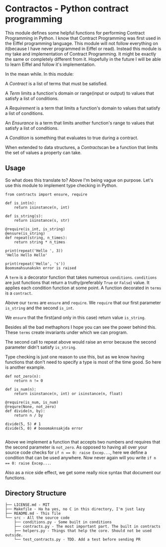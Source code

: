 # Contractos - Python contract programming

This module defines some helpful functions for performing
Contract Programming in Python. I know that Contract Programming
was first used in the Eiffel programming language. This module
will not follow everything on it(because I have never programmed
in Eiffel or read). Instead this module is my take and implementation 
of Contract Programming. It might be exactly the same or completely 
different from it. Hopefully in the future I will be able to 
learn Eiffel and follow it's implementation.

In the mean while. In this module:

A *Contract* is a list of terms that must be satisfied.

A *Term* limits a function's domain or range(input or output) to
values that satisfy a list of conditions.

A *Requirement* is a term that limits a function's domain to
values that satisfy a list of conditions.

An *Ensurance* is a term that limits another function's range to
values that satisfy a list of conditions.

A *Condition* is something that evaluates to true during a contract.

When extended to data structures, a *Contract*scan be a function that limits
the set of values a property can take.

## Usage

So what does this translate to? Above I'm being vague on purpose. Let's use
this module to implement type checking in Python.

```
from contracts import ensure, require

def is_int(n):
    return isinstance(n, int)

def is_string(s):
    return isinstance(s, str)

@require(is_int, is_string)
@ensure(is_string)
def repeat(string, n_times):
    return string * n_times

print(repeat('Hello ', 3))
'Hello Hello Hello'

print(repeat('Hello', 's'))
Boomsmahsunakskn error is raised

```

A `term` is a decorator function that takes numerous
`conditions`. `conditions` are just functions that return
a truthy(preferably `True` or `False`) value. It applies
each condition function at some point. A function decorated
in `terms` is a `contract`. 

Above our `terms` are `ensure` and `require`. We `require`
that our first parameter `is_string` and the second `is_int`.

We `ensure` that the first(and only in this case) return value
`is_string`.

Besides all the bad methaphors I hope you can see the power
behind this. These `terms` create invariants under which we
can program. 

The second call to repeat above would raise an error
because the second parameter didn't satisfy `is_string`.


Type checking is just one reason to use this, but as we
know having functions that don't need to specify a type
is most of the time good. So here is another example.

```
def not_zero(n):
    return n != 0

def is_num(n):
    return isinstance(n, int) or isinstance(n, float)

@require(is_num, is_num)
@requre(None, not_zero)
def divide(n, by):
    return n / by

divide(5, 5) # 1
divide(5, 0) # booomaknsakjda error


```

Above we implement a function that accepts two numbers and
requires that the second parameter is `not_zero`. As opposed
to having all over your source code checks for 
`if n == 0: raise Excep...`, here we define a condition 
that can be used anywhere. Now never again will you write 
`if n == 0: raise Excep...`.

Also as a nice side effect, we get some really nice syntax that
document our functions.


## Directory Structure

```
├── LICENSE.md - MIT
├── Makefile - Ha ha yes, no C in this directory, I'm just lazy
├── README.md - This file
└── src - All the source code
    ├── conditions.py - Some built in conditions
    ├── contracts.py - The most important part. The built in contracts
    ├── helpers.py - Things that help the core. Should not be used outside.
    └── test_contracts.py - TDD. Add a test before sending PR
```
